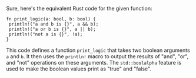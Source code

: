 Sure, here's the equivalent Rust code for the given function:
```
fn print_logic(a: bool, b: bool) {
 println!("a and b is {}", a && b);
 println!("a or b is {}", a || b);
 println!("not a is {}", !a);
}
```
This code defines a function `print_logic` that takes two boolean arguments `a` and `b`. It then uses the `println!` macro to output the results of "and", "or", and "not" operations on these arguments. The `std::boolalpha` feature is used to make the boolean values print as "true" and "false".


